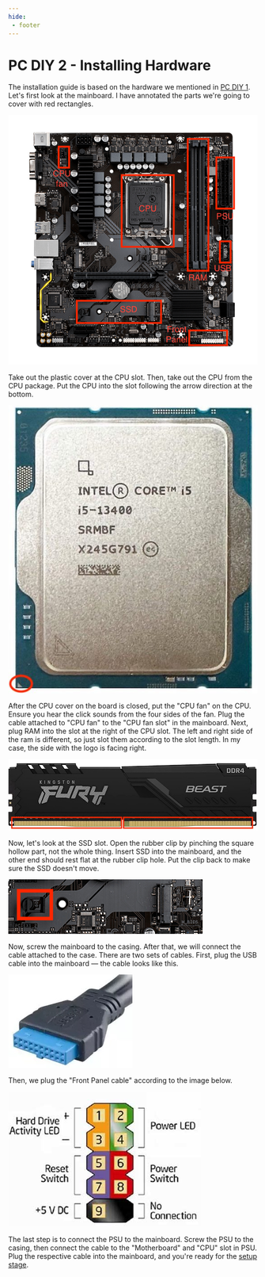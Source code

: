 ```yaml
---
hide:
 - footer
---
```


# PC DIY 2 - Installing Hardware

The installation guide is based on the hardware we mentioned in [PC DIY 1](pc-diy-buying-hardware.md). Let's first look at the mainboard. I have annotated the parts we're going to cover with red rectangles.

![B760m](pc-diy-2-img/b760m.jpeg)

Take out the plastic cover at the CPU slot. Then, take out the CPU from the CPU package. Put the CPU into the slot following the arrow direction at the bottom. <br>

![i5-13400](pc-diy-2-img/13400.jpeg) <br>

After the CPU cover on the board is closed, put the "CPU fan" on the CPU. Ensure you hear the click sounds from the four sides of the fan. Plug the cable attached to "CPU fan" to the "CPU fan slot" in the mainboard. Next, plug RAM into the slot at the right of the CPU slot. The left and right side of the ram is different, so just slot them according to the slot length. In my case, the side with the logo is facing right. <br>

![Kingston Fury](pc-diy-2-img/fury.jpeg)

Now, let's look at the SSD slot. Open the rubber clip by pinching the square hollow part, not the whole thing. Insert SSD into the mainboard, and the other end should rest flat at the rubber clip hole. Put the clip back to make sure the SSD doesn't move. 

![SSD Slot](pc-diy-2-img/ssd-slot.jpeg)

Now, screw the mainboard to the casing. After that, we will connect the cable attached to the case. There are two sets of cables. First, plug the USB cable into the mainboard — the cable looks like this.

![USB cable](pc-diy-2-img/usb-cable.jpg)

Then, we plug the "Front Panel cable" according to the image below.

![Front Panel](pc-diy-2-img/front-panel.jpeg)

The last step is to connect the PSU to the mainboard. Screw the PSU to the casing, then connect the cable to the "Motherboard" and "CPU" slot in PSU. Plug the respective cable into the mainboard, and you're ready for the [setup stage](pc-diy-setup-machine.md).